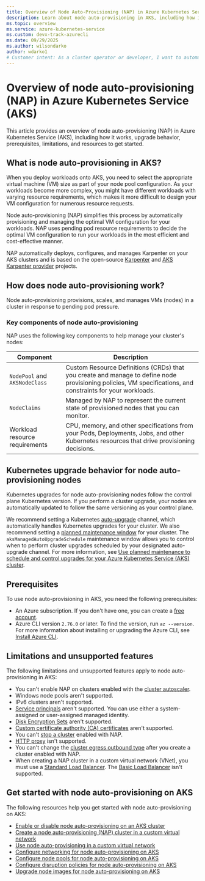 ```yaml
--- 
title: Overview of Node Auto-Provisioning (NAP) in Azure Kubernetes Service (AKS)
description: Learn about node auto-provisioning in AKS, including how it works, prerequisites, upgrade behavior, limitations, and resources to get started.
ms.topic: overview
ms.service: azure-kubernetes-service
ms.custom: devx-track-azurecli
ms.date: 09/29/2025
ms.author: wilsondarko
author: wdarko1
# Customer intent: As a cluster operator or developer, I want to automatically provision and manage the optimal VM configuration for my AKS workloads, so that I can efficiently scale my cluster while minimizing resource costs and complexities.
---
```


# Overview of node auto-provisioning (NAP) in Azure Kubernetes Service (AKS)

This article provides an overview of node auto-provisioning (NAP) in Azure Kubernetes Service (AKS), including how it works, upgrade behavior, prerequisites, limitations, and resources to get started.

## What is node auto-provisioning in AKS?

When you deploy workloads onto AKS, you need to select the appropriate virtual machine (VM) size as part of your node pool configuration. As your workloads become more complex, you might have different workloads with varying resource requirements, which makes it more difficult to design your VM configuration for numerous resource requests.

Node auto-provisioning (NAP) simplifies this process by automatically provisioning and managing the optimal VM configuration for your workloads. NAP uses pending pod resource requirements to decide the optimal VM configuration to run your workloads in the most efficient and cost-effective manner.

NAP automatically deploys, configures, and manages Karpenter on your AKS clusters and is based on the open-source [Karpenter](https://karpenter.sh) and [AKS Karpenter provider][aks-karpenter-provider] projects.

## How does node auto-provisioning work?

Node auto-provisioning provisions, scales, and manages VMs (nodes) in a cluster in response to pending pod pressure.

### Key components of node auto-provisioning

NAP uses the following key components to help manage your cluster's nodes:

| Component | Description |
|-----------|-------------|
| `NodePool` and `AKSNodeClass` | Custom Resource Definitions (CRDs) that you create and manage to define node provisioning policies, VM specifications, and constraints for your workloads. |
| `NodeClaims` | Managed by NAP to represent the current state of provisioned nodes that you can monitor. |
| Workload resource requirements | CPU, memory, and other specifications from your Pods, Deployments, Jobs, and other Kubernetes resources that drive provisioning decisions. |

## Kubernetes upgrade behavior for node auto-provisioning nodes

Kubernetes upgrades for node auto-provisioning nodes follow the control plane Kubernetes version. If you perform a cluster upgrade, your nodes are automatically updated to follow the same versioning as your control plane.

We recommend setting a Kubernetes [auto-upgrade][auto-upgrade] channel, which automatically handles Kubernetes upgrades for your cluster. We also recommend setting a [planned maintenance window](./planned-maintenance.md#create-a-maintenance-window) for your cluster. The `aksManagedAutoUpgradeSchedule` maintenance window allows you to control when to perform cluster upgrades scheduled by your designated auto-upgrade channel. For more information, see [Use planned maintenance to schedule and control upgrades for your Azure Kubernetes Service (AKS) cluster](./planned-maintenance.md).

## Prerequisites

To use node auto-provisioning in AKS, you need the following prerequisites:

- An Azure subscription. If you don't have one, you can create a [free account](https://azure.microsoft.com/free).
- Azure CLI version `2.76.0` or later. To find the version, run `az --version`. For more information about installing or upgrading the Azure CLI, see [Install Azure CLI][azure cli].

## Limitations and unsupported features

The following limitations and unsupported features apply to node auto-provisioning in AKS:

- You can't enable NAP on clusters enabled with the [cluster autoscaler](./cluster-autoscaler.md).
- Windows node pools aren't supported.
- IPv6 clusters aren't supported.
- [Service principals](./kubernetes-service-principal.md) aren't supported. You can use either a system-assigned or user-assigned managed identity.
- [Disk Encryption Sets](/azure/virtual-machines/disk-encryption-overview) aren't supported.
- [Custom certificate authority (CA) certificates](./custom-certificate-authority.md) aren't supported.
- You can't [stop a cluster](./start-stop-cluster.md) enabled with NAP.
- [HTTP proxy](./http-proxy.md) isn't supported.
- You can't change the [cluster egress outbound type](./egress-outboundtype.md) after you create a cluster enabled with NAP.
- When creating a NAP cluster in a custom virtual network (VNet), you must use a [Standard Load Balancer](./load-balancer-standard.md). The [Basic Load Balancer](./load-balancer-basic.md) isn't supported.

## Get started with node auto-provisioning on AKS

The following resources help you get started with node auto-provisioning on AKS:

- [Enable or disable node auto-provisioning on an AKS cluster](./use-node-autoprovision.md)
- [Create a node auto-provisioning (NAP) cluster in a custom virtual network](./node-autoprovisioning-custom-vnet.md)
- [Use node auto-provisioning in a custom virtual network](./node-autoprovisioning-custom-vnet.md)
- [Configure networking for node auto-provisioning on AKS](./node-autoprovision-networking.md)
- [Configure node pools for node auto-provisioning on AKS](./node-autoprovision-node-pools.md)
- [Configure disruption policies for node auto-provisioning on AKS](./node-autoprovision-disruption.md)
- [Upgrade node images for node auto-provisioning on AKS](./node-autoprovision-upgrade-image.md)

<!-- LINKS -->
[azure cli]: /cli/azure/get-started-with-azure-cli
[auto-upgrade]: /azure/aks/auto-upgrade-cluster#cluster-auto-upgrade-channels
[aks-karpenter-provider]: https://github.com/Azure/karpenter-provider-azure
